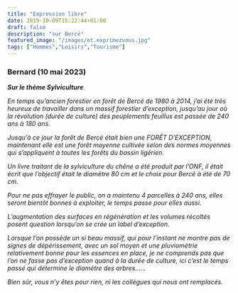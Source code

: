 ```yaml
---
title: "Expression libre"
date: 2019-10-09T15:22:44+01:00
draft: false
description: "sur Bercé"
featured_image: "/images/et.exprimezvous.jpg"
tags: ["Hommes","Loisirs","Tourisme"]
---
```




### Bernard (10 mai 2023)

***Sur le thème Sylviculture***

*En temps qu’ancien forestier en forêt de Bercé de 1980 à 2014, 
j’ai été très heureux de travailler dans un massif forestier d’exception, 
jusqu’au jour où la révolution (durée de culture) des peuplements feuillus 
est passée de 240 ans à 180 ans.*

*Jusqu’à ce jour la forêt de Bercé était bien une FORÊT D’EXCEPTION,
maintenant elle est une forêt moyenne cultivée selon des normes moyennes 
qui s’appliquent à toutes les forêts du bassin ligérien.*

*Un livre traitant de la sylviculture du chêne a été produit par l’ONF, 
il était écrit que l’objectif était le diamètre 80 cm 
et le choix pour Bercé à été de 70 cm.*

*Pour ne pas effrayer le public, on a maintenu 4 parcelles à 240 ans, 
elles seront bientôt bonnes à exploiter, le temps passe pour elles aussi.*

*L’augmentation des surfaces en régénération et les volumes récoltés
posent question lorsqu’on se crée un label d’exception.*

*Lorsque l’on possède un si beau massif,
qui pour l’instant ne montre pas de signes de dépérissement,
avec un sol moyen et une pluviométrie relativement bonne
pour les essences en place, je ne comprends pas que l’on ne 
fasse pas d’exception quand à la durée de culture,
ici c’est le temps passé qui détermine le diamètre des arbres……*

*Bien sûr, vous n’y êtes pour rien, ni les collègues qui nous ont remplacés.*

